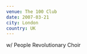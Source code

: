 ```yaml
---
venue: The 100 Club
date: 2007-03-21
city: London
country: UK
---
```


w/ People Revolutionary Choir